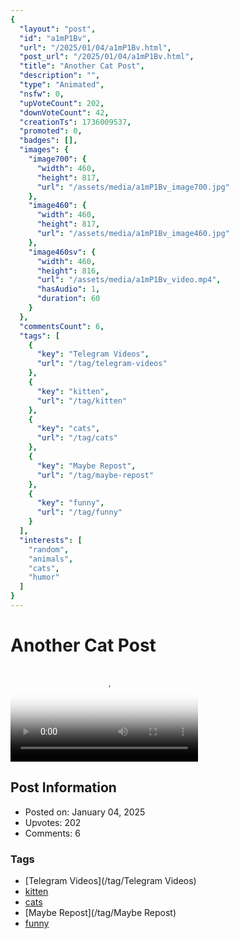 ```yaml
---
{
  "layout": "post",
  "id": "a1mP1Bv",
  "url": "/2025/01/04/a1mP1Bv.html",
  "post_url": "/2025/01/04/a1mP1Bv.html",
  "title": "Another Cat Post",
  "description": "",
  "type": "Animated",
  "nsfw": 0,
  "upVoteCount": 202,
  "downVoteCount": 42,
  "creationTs": 1736009537,
  "promoted": 0,
  "badges": [],
  "images": {
    "image700": {
      "width": 460,
      "height": 817,
      "url": "/assets/media/a1mP1Bv_image700.jpg"
    },
    "image460": {
      "width": 460,
      "height": 817,
      "url": "/assets/media/a1mP1Bv_image460.jpg"
    },
    "image460sv": {
      "width": 460,
      "height": 816,
      "url": "/assets/media/a1mP1Bv_video.mp4",
      "hasAudio": 1,
      "duration": 60
    }
  },
  "commentsCount": 6,
  "tags": [
    {
      "key": "Telegram Videos",
      "url": "/tag/telegram-videos"
    },
    {
      "key": "kitten",
      "url": "/tag/kitten"
    },
    {
      "key": "cats",
      "url": "/tag/cats"
    },
    {
      "key": "Maybe Repost",
      "url": "/tag/maybe-repost"
    },
    {
      "key": "funny",
      "url": "/tag/funny"
    }
  ],
  "interests": [
    "random",
    "animals",
    "cats",
    "humor"
  ]
}
---
```


# Another Cat Post

<video controls playsinline loop poster="/assets/media/a1mP1Bv_image460.jpg">
  <source src="/assets/media/a1mP1Bv_video.mp4" type="video/mp4">
  Your browser does not support the video tag.
</video>

## Post Information

- Posted on: January 04, 2025
- Upvotes: 202
- Comments: 6

### Tags

- [Telegram Videos](/tag/Telegram Videos)
- [kitten](/tag/kitten)
- [cats](/tag/cats)
- [Maybe Repost](/tag/Maybe Repost)
- [funny](/tag/funny)
